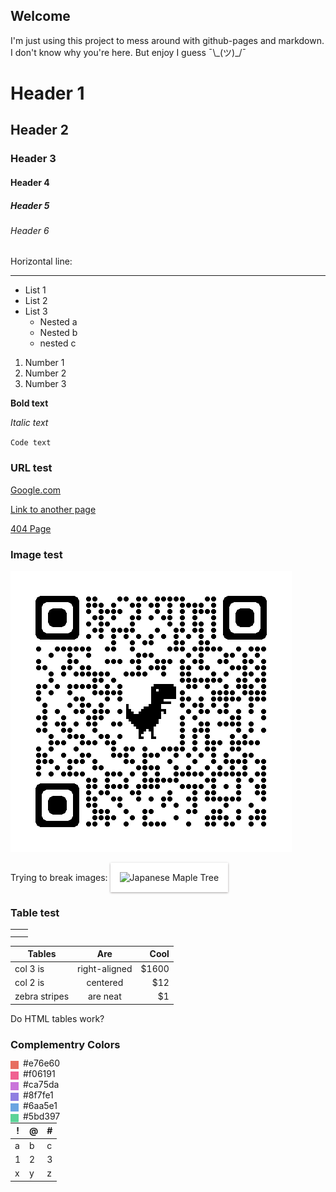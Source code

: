 ## Welcome

I'm just using this project to mess around with github-pages and markdown. I don't know why you're here. But enjoy I guess &macr;\\&#95;(ツ)&#95;/&macr;

# Header 1
## Header 2
### Header 3
#### Header 4
##### Header 5
###### Header 6

Horizontal line:
* * *

- List 1
- List 2
- List 3
  - Nested a
  - Nested b
  - nested c 

1. Number 1
2. Number 2
3. Number 3

**Bold text**

_Italic text_

`Code text`

### URL test
[Google.com](https://google.com "Google.com")

[Link to another page](./NewPage.md)

[404 Page](./404 "Broken link")

### Image test
![Alternative text](./assets/qrcode_src.rybicki.dev.png "Optional title")

Trying to break images:
<img
  src="assets/PXL_20220527_201511277.PANO.jpg"
  alt="Japanese Maple Tree"
  title="Japanese Maple"
  style="  padding: 15px 15px 15px;  background-color: white;  box-shadow: 0 1px 3px rgba(34, 25, 25, 0.4); -moz-box-shadow: 0 1px 2px rgba(34,25,25,0.4); -webkit-box-              shadow: 0 1px 3px rgba(34, 25, 25, 0.4);">
    
<!-- ![Japanese Maple](assets/PXL_20220527_201511277.PANO.jpg "Japanese Maple Tree") -->

### Table test

|   |   |
| ------------ | ------------ |
|   |   |
|   |   |

| Tables        | Are           | Cool  |
| ------------- |:-------------:| -------------:|
| col 3 is      | right-aligned | $1600 |
| col 2 is      | centered      |   $12 |
| zebra stripes | are neat      |    $1 |

Do HTML tables work?
<div>
<table>
  <thead>
    <tr>
    <th>!</th>
    <th>@</th>
    <th>#</th>
    </tr>
  </thead>
<tbody>
  <tr>
    <td>a</td>
    <td>b</td>
    <td>c</td>
  </tr>
  <tr>
    <td>1</td>
    <td>2</td>
    <td>3</td>
  </tr>
  <tr>
    <td>x</td>
    <td>y</td>
    <td>z</td>
  </tr>
</tbody>
  </div>
  
  ### Complementry Colors

  <div style="background-color: #e76e60; width: 13px; height: 13px; float: left">
    <p style="/* left: 20px; */ margin-left: 20px; margin-top: -5px; float: left">
      #e76e60
    </p>
  </div>
  
  <br>
  <div style="background-color: #f06191; width: 13px; height: 13px; float: left">
    <p style="/* left: 20px; */ margin-left: 20px; margin-top: -5px; float: left">
      #f06191
    </p>
  </div>
  
  <br>
  <div style="background-color: #ca75da; width: 13px; height: 13px; float: left">
    <p style="/* left: 20px; */ margin-left: 20px; margin-top: -5px; float: left">
      #ca75da
    </p>
  </div>
  
  <br>
  <div style="background-color: #8f7fe1; width: 13px; height: 13px; float: left">
    <p style="/* left: 20px; */ margin-left: 20px; margin-top: -5px; float: left">
      #8f7fe1
    </p>
  </div>

  <br>
  <div style="background-color: #6aa5e1; width: 13px; height: 13px; float: left">
    <p style="/* left: 20px; */ margin-left: 20px; margin-top: -5px; float: left">
      #6aa5e1
    </p>
  </div>

  <br>
  <div style="background-color: #5bd397; width: 13px; height: 13px; float: left">
    <p style="/* left: 20px; */ margin-left: 20px; margin-top: -5px; float: left">
      #5bd397
    </p>
  </div>
